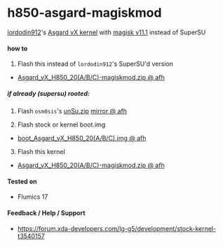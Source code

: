 # h850-asgard-magiskmod

[lordodin912](https://forum.xda-developers.com/member.php?u=5264701)'s [Asgard vX kernel](https://forum.xda-developers.com/lg-g5/development/stock-kernel-t3540157) with [magisk v11.1](https://forum.xda-developers.com/apps/magisk/official-magisk-v7-universal-systemless-t3473445) instead of SuperSU

#### how to
1) Flash this instead of `lordodin912`'s SuperSU'd version
  * [Asgard_vX_H850_20(A/B/C)-magiskmod.zip @ afh](https://www.androidfilehost.com/?w=files&flid=157331)

##### if already (supersu) rooted:
1) Flash `osm0sis`'s [unSu.zip](https://forum.xda-developers.com/showpost.php?p=63615067) [mirror @ afh](https://www.androidfilehost.com/?fid=817550096634748268)

2) Flash stock or kernel boot.img
  * [boot_Asgard_vX_H850_20(A/B/C).img @ afh](https://www.androidfilehost.com/?w=files&flid=157331)

3) Flash this kernel
  * [Asgard_vX_H850_20(A/B/C)-magiskmod.zip @ afh](https://www.androidfilehost.com/?w=files&flid=157331)

#### Tested on
  * Flumics 17

#### Feedback / Help / Support
  * https://forum.xda-developers.com/lg-g5/development/stock-kernel-t3540157
